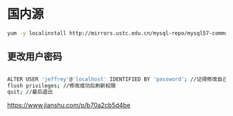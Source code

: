 
# 国内源
```bash
yum -y localinstall http://mirrors.ustc.edu.cn/mysql-repo/mysql57-community-release-el7.rpm

```

## 更改用户密码
```bash

ALTER USER 'jeffrey'@'localhost' IDENTIFIED BY 'password'; //记得修改自己的账户
flush privileges; //修改成功后刷新权限
quit; //最后退出

```

https://www.jianshu.com/p/b70a2cb5d4be